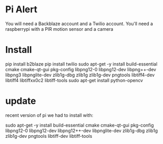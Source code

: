 # Pi Alert
 You will need a Backblaze account and a Twilio account.  You'll need a raspberrypi with a PIR motion sensor and a camera

# Install
pip install b2blaze
pip install twilio
sudo apt-get -y install build-essential cmake cmake-qt-gui pkg-config libpng12-0 libpng12-dev libpng++-dev libpng3 libpnglite-dev zlib1g-dbg zlib1g zlib1g-dev pngtools libtiff4-dev libtiff4 libtiffxx0c2 libtiff-tools
sudo apt-get install python-opencv

# update
recent version of pi we had to install with:

sudo apt-get -y install build-essential cmake cmake-qt-gui pkg-config libpng12-0 libpng12-dev libpng12++-dev libpnglite-dev zlib1g-dbg zlib1g zlib1g-dev pngtools libtiff-dev libtiff-tools

